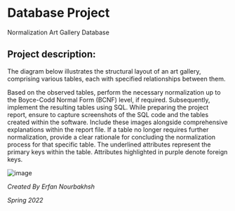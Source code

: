 # Database Project

 Normalization Art Gallery Database

## Project description:

The diagram below illustrates the structural layout of an art gallery, comprising various tables, each with specified relationships between them.

Based on the observed tables, perform the necessary normalization up to the Boyce-Codd Normal Form (BCNF) level, if required. Subsequently, implement the resulting tables using SQL.
While preparing the project report, ensure to capture screenshots of the SQL code and the tables created within the software. Include these images alongside comprehensive explanations within the report file.
If a table no longer requires further normalization, provide a clear rationale for concluding the normalization process for that specific table.
The underlined attributes represent the primary keys within the table.
Attributes highlighted in purple denote foreign keys.

![image](https://github.com/Erfan2001/Database_Project/assets/69463039/bd2f4ccf-36c2-497a-89df-cd31f7583833)

 *Created By Erfan Nourbakhsh*
 
 *Spring 2022*
